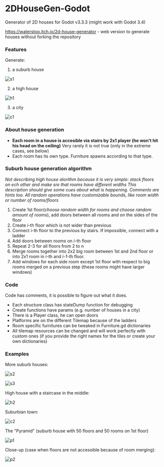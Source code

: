 # 2DHouseGen-Godot
Generator of 2D houses for Godot v3.3.3 (might work with Godot 3.4)

https://waterstop.itch.io/2d-house-generator - web version to generate houses without forking the repository
### Features
Generate:
1) a suburb house

![s1](https://user-images.githubusercontent.com/62846387/143858607-0468bf29-50c3-4ccb-b134-14d5521dedd8.png)

2) a high house

![h1](https://user-images.githubusercontent.com/62846387/143859114-518da341-81a8-4ffb-bdaa-04622ab1f55a.png)

3) a city

![c1](https://user-images.githubusercontent.com/62846387/143859506-1a5d0d8e-93f5-45c0-b832-42f672b370dd.png)


### About house generation
* **Each room in a house is accesible via stairs by 2x1 player (he won't hit his head on the ceiling)** Very rarely it is not true (only in the extreme cases, see below)
* Each room has its own type. Furniture spawns according to that type.

### Suburb house generation algorithm
*Not describing high house alorithm because it is very simple: stack floors on ech other and make sre that rooms have different widths*
*This description should give some cues about what is happening. Comments are hints too. All random operations have customizable bounds, like room width or number of rooms/floors*

1) Create 1st floor(*choose random width for rooms and choose random amount of rooms*), add doors between all rooms and on the sides of the floor
2) Create *i*-th floor which is not wider than previous
3) Connect *i*-th floor to the previous by stairs. If impossible, connect with a ladder
4) Add doors between rooms on *i*-th floor
5) Repeat 2-3 for all floors from 2 to n
6) Merge rooms together into 2x2 big room between 1st and 2nd floor or into 2x1 room in *i*-th and *i-1*-th floor. 
7) Add windows for each side room except 1st floor with respect to big rooms merged on a previous step (these rooms might have larger windows)

### Code
Code has comments, it is possible to figure out what it does.
* Each structure class has stateDump function for debugging
* Create functions have params (e.g. number of houses in a city)
* There is a Player class, he can open doors
* Platforms are on the different Tilemap because of the ladders
* Room specific furnitures can be tweaked in Furniture.gd dictionaries
* All tilemap resources can be changed and will work perfectly with custom ones (if you provide the right names for the tiles or create your own dictionaries)

### Examples
More suburb houses:

![s2](https://user-images.githubusercontent.com/62846387/143858864-04c07c02-c2dd-4dca-8e97-19d921d68460.png)

![s3](https://user-images.githubusercontent.com/62846387/143858879-1c7b24d1-d0a8-4245-8487-71f30d28ee32.png)

High house with a staircase in the middle:

![h2](https://user-images.githubusercontent.com/62846387/143859612-f4e01987-eae2-4ee3-b873-0ff2ae206f96.png)

Suburbian town:

![c2](https://user-images.githubusercontent.com/62846387/143859696-7e350341-8b12-41c3-9168-1921e33ab226.png)

The "Pyramid" (suburb house with 50 floors and 50 rooms on 1st floor)

![p1](https://user-images.githubusercontent.com/62846387/143860034-5bcd0dea-5a0e-426c-8c9a-8d32a5e79774.png)

Close-up (case when floors are not accessible because of room merging):

![p2](https://user-images.githubusercontent.com/62846387/143860062-1f9a6396-13bb-43fb-8389-703c53a9f6bc.png)

